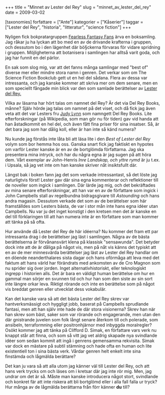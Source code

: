 +++
title = "Minnet av Lester del Rey"
slug = "minnet_av_lester_del_rey"
date = 2009-03-02

[taxonomies]
forfattare = ["Ante"]
kategorier = ["Kåserier"]
taggar = ["Lester del Rey", "historia", "litteratur", "science fiction"]
+++

Nyligen fick bokpratargruppen [Fearless Fantasy Fans](http://fearlessfantasy.wordpress.com) ärva en boksamling. Jag råkar ju ha lyckan att bo med en av de drivande krafterna i gruppen, och dessutom bo i den lägenhet där bö§ckerna förvaras för vidare spridning i gruppen. Möjligheterna att botanisera i samlingen har alltså varit goda, och jag har funnit en del pärlor.

En sak som slog mig, var att det fanns många samlingar med "best of" diverse mer eller mindre stora namn i genren. Det verkar som om The Science Fiction Bookclub gett ut en hel del sådana. Flera av dessa var intressanta, och jag kanske kommer att skriva mer om dem senare, men en som speciellt fångade min blick var den som samlade berättelser av [Lester del Rey.](http://en.wikipedia.org/wiki/Lester_Del_Rey)

<!-- more -->

Vilka av läsarna har hört talas om namnet del Rey? Är det via Del Rey Books, månne? Själv hörde jag talas om namnet på det viset, och då fick jag även veta att det var Lesters fru [Judy Lynn](http://en.wikipedia.org/wiki/Judy-Lynn_del_Rey) som namngett Del Rey Books. Lite efterforskningar (på Wikipedia, som man gör nu för tiden) gav vid handa att han åstadkommit en hel del, och även fått fina priser för sina insatser. Så, är det bara jag som har dålig koll, eller är han inte så känd numera?

Nu kunde jag förstås inte låta bli att läsa lite i den <em>Best of Lester del Rey</em> volym som bor hemma hos oss. Ganska snart fick jag faktiskt en hypotes om varför Lester kanske är en av de bortglömda författarna. Jag ska presentera mina intryck, och har du några egna är jag sugen på att höra dem. Vårt exemplar av John-Henris <em>Inre Landskap, och yttre rymd</em> är ju t.ex. i Upsala, så jag vet inte om han kanske skriver nåt insiktsfullt där.

Längst bak i boken fann jag det som verkade intressantast, så det löste jag naturligtvis först! Lester gav där sina egna kommenterar och reflektioner till de noveller som ingick i samlingen. Där lärde jag mig, och det bekräftades av mina senare efterforskningar, att han var en av de författare som ingick i John Campbells stall av regelbundna bidragsgivare till <em>Astounding</em> och hans andra magasin. Dessutom verkade det som av de berättelser som här framställdes som Lesters bästa, de var i stor mån inte hans egna idéer utan Campbells. Nu var ju det inget konstigt i den kretsen men det är kanske en del till förklaringen till att han numera inte är en författare som man kommer att tänka på så ofta.

Hur använde då Lester del Rey de här idéerna? Nu kommer det fram ett par intressanta drag i de berättelser jag läst i samlingen. Några av de bästa berättelserna är förvånansvärt klena på klassisk "sensawunda". Det betyder dock inte att de är dåliga på något vis, men på nåt vis känns det typiskt att en av de mer minnesvärda berättelser jag läst av Lester del Rey handlar om en döende neanderthalares sista dagar och hans oförmåga att leva med det faktum att hans värld har förändrats med ankomsten av de Cro Magnon som nu sprider sig över jorden. Inget alternativhistoriskt, eller teknologiskt ingrepp i historien alls. Det är bara en väldigt human berättelse om hur en gammal man sörjer en svunnen tid och hur han som den siste av sin sort inte längre orkar leva. Riktigt rörande och inte en berättelse som på något vis breddat genren eller utvecklat dess vokabulär.

Kan det kanske vara så att det bästa Lester del Rey skrev var hantverksmässigt och hyggligt jobb, baserat på Campbells sprudlande fantasi, men att han själv inte hade de där stora visionerna? Skrev han när han skrev som bäst, saker som var rörande och engagerande, men utan den där gnistrande juvelen som folk långt senare återkom till och polerade, som ansibeln, terraformning eller positronhjärnor med inbyggda moralregler? Osökt kommer jag att tänka på Clifford D. Simak, en författare vars verk nu knappt står att finna, och som så vitt jag vet aldrig skapade nya svindlande idéer som sedan kommit att ingå i genrens gemensamma rekvisita. Simak var dock en mästare på subtil stämning och hade ofta en human och lite existentiell ton i sina bästa verk. Vårdar genren helt enkelt inte sina finstämda och lågmälda berättare?

Det kan ju vara så att alla utom jag känner väl till Lester del Rey, och att hans verk trycks om och läses om i kretsar där jag inte rör mig. Men, jag undrar om det är så. Måste man kanske introducera något stort, svindlande och konkret fär att inte riskera att bli bortglömd eller i alla fall falla ur tryck? Hur många av de lågmälda berättarna från förr känner <strong>du</strong> till?
